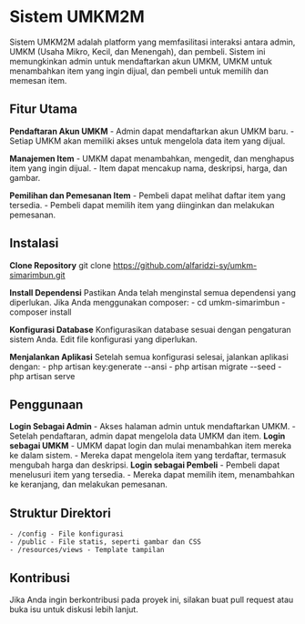 # Sistem UMKM2M

Sistem UMKM2M adalah platform yang memfasilitasi interaksi antara admin, UMKM (Usaha Mikro, Kecil, dan Menengah), dan pembeli. Sistem ini memungkinkan admin untuk mendaftarkan akun UMKM, UMKM untuk menambahkan item yang ingin dijual, dan pembeli untuk memilih dan memesan item.

## Fitur Utama

**Pendaftaran Akun UMKM**
    - Admin dapat mendaftarkan akun UMKM baru.
    - Setiap UMKM akan memiliki akses untuk mengelola data item yang dijual.

**Manajemen Item**
    - UMKM dapat menambahkan, mengedit, dan menghapus item yang ingin dijual.
    - Item dapat mencakup nama, deskripsi, harga, dan gambar.

**Pemilihan dan Pemesanan Item**
    - Pembeli dapat melihat daftar item yang tersedia.
    - Pembeli dapat memilih item yang diinginkan dan melakukan pemesanan.

## Instalasi

**Clone Repository**
    git clone https://github.com/alfaridzi-sy/umkm-simarimbun.git

**Install Dependensi**
    Pastikan Anda telah menginstal semua dependensi yang diperlukan. Jika Anda menggunakan composer:
    - cd umkm-simarimbun
    - composer install

**Konfigurasi Database**
    Konfigurasikan database sesuai dengan pengaturan sistem Anda. Edit file konfigurasi yang diperlukan.

**Menjalankan Aplikasi**
    Setelah semua konfigurasi selesai, jalankan aplikasi dengan:
    - php artisan key:generate --ansi
    - php artisan migrate --seed 
    - php artisan serve

## Penggunaan

**Login Sebagai Admin**
	- Akses halaman admin untuk mendaftarkan UMKM.
	- Setelah pendaftaran, admin dapat mengelola data UMKM dan item.
**Login sebagai UMKM**
	- UMKM dapat login dan mulai menambahkan item mereka ke dalam sistem.
	- Mereka dapat mengelola item yang terdaftar, termasuk mengubah harga dan deskripsi.
**Login sebagai Pembeli**
    - Pembeli dapat menelusuri item yang tersedia.
	- Mereka dapat memilih item, menambahkan ke keranjang, dan melakukan pemesanan.

## Struktur Direktori
	- /config - File konfigurasi
	- /public - File statis, seperti gambar dan CSS
	- /resources/views - Template tampilan

## Kontribusi

Jika Anda ingin berkontribusi pada proyek ini, silakan buat pull request atau buka isu untuk diskusi lebih lanjut.
